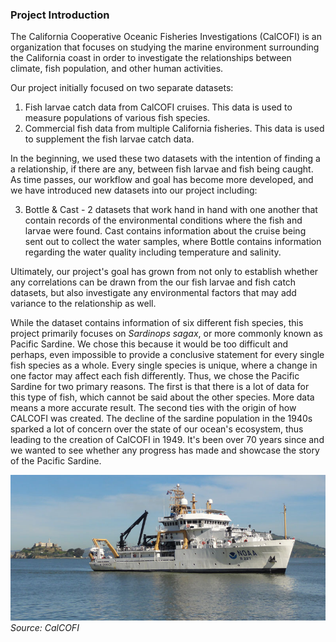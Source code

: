 ### Project Introduction

The California Cooperative Oceanic Fisheries Investigations (CalCOFI) is an organization that focuses on studying the marine environment surrounding the California coast in order to investigate the relationships between climate, fish population, and other human activities.

Our project initially focused on two separate datasets: 

1. Fish larvae catch data from CalCOFI cruises. This data is used to measure populations of various fish species.
2. Commercial fish data from multiple California fisheries. This data is used to supplement the fish larvae catch data.

In the beginning, we used these two datasets with the intention of finding a a relationship, if there are any, between fish larvae and fish being caught. As time passes, our workflow and goal has become more developed, and we have introduced new datasets into our project including:

3. Bottle & Cast - 2 datasets that work hand in hand with one another that contain records of the environmental conditions where the fish and larvae were found. Cast contains information about the cruise being sent out to collect the water samples, where Bottle contains information regarding the water quality including temperature and salinity.

Ultimately, our project's goal has grown from not only to establish whether any correlations can be drawn from the our fish larvae and fish catch datasets, but also investigate any environmental factors that may add variance to the relationship as well.

While the dataset contains information of six different fish species, this project primarily focuses on _Sardinops sagax_, or more commonly known as Pacific Sardine. We chose this because it would be too difficult and perhaps, even impossible to provide a conclusive statement for every single fish species as a whole. Every single species is unique, where a change in one factor may affect each fish differently. Thus, we chose the Pacific Sardine for two primary reasons. The first is that there is a lot of data for this type of fish, which cannot be said about the other species. More data means a more accurate result. The second ties with the origin of how CALCOFI was created. The decline of the sardine population in the 1940s sparked a lot of concern over the state of our ocean's ecosystem, thus leading to the creation of CalCOFI in 1949. It's been over 70 years since and we wanted to see whether any progress has made and showcase the story of the Pacific Sardine.

![calcofi_cruise](page_images/calcofi_cruise.jpg)
_Source: CalCOFI_

